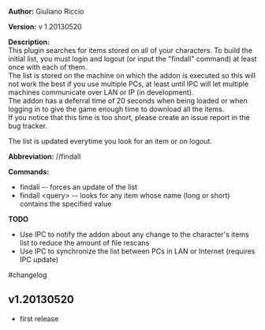 **Author:** Giuliano Riccio

**Version:** v 1.20130520

**Description:**  
This plugin searches for items stored on all of your characters. To build the initial list, you must login and logout (or input the "findall" command) at least once with each of them.  
The list is stored on the machine on which the addon is executed so this will not work the best if you use multiple PCs, at least until IPC will let multiple machines communicate over LAN or IP (in development).  
The addon has a deferral time of 20 seconds when being loaded or when logging in to give the game enough time to download all the items.  
If you notice that this time is too short, please create an issue report in the bug tracker.

The list is updated everytime you look for an item or on logout.

**Abbreviation:** //findall

**Commands:**

* findall -- forces an update of the list
* findall &lt;query&gt; -- looks for any item whose name (long or short) contains the specified value

**TODO**

- Use IPC to notify the addon about any change to the character's items list to reduce the amount of file rescans
- Use IPC to synchronize the list between PCs in LAN or Internet (requires IPC update)

#changelog
## v1.20130520
* first release
